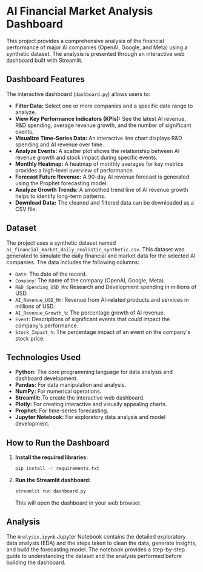 # AI Financial Market Analysis Dashboard

This project provides a comprehensive analysis of the financial performance of major AI companies (OpenAI, Google, and Meta) using a synthetic dataset. The analysis is presented through an interactive web dashboard built with Streamlit.

## Dashboard Features

The interactive dashboard (`dashboard.py`) allows users to:

*   **Filter Data:** Select one or more companies and a specific date range to analyze.
*   **View Key Performance Indicators (KPIs):** See the latest AI revenue, R&D spending, average revenue growth, and the number of significant events.
*   **Visualize Time-Series Data:** An interactive line chart displays R&D spending and AI revenue over time.
*   **Analyze Events:** A scatter plot shows the relationship between AI revenue growth and stock impact during specific events.
*   **Monthly Heatmap:** A heatmap of monthly averages for key metrics provides a high-level overview of performance.
*   **Forecast Future Revenue:** A 90-day AI revenue forecast is generated using the Prophet forecasting model.
*   **Analyze Growth Trends:** A smoothed trend line of AI revenue growth helps to identify long-term patterns.
*   **Download Data:** The cleaned and filtered data can be downloaded as a CSV file.

## Dataset

The project uses a synthetic dataset named `ai_financial_market_daily_realistic_synthetic.csv`. This dataset was generated to simulate the daily financial and market data for the selected AI companies. The data includes the following columns:

*   `Date`: The date of the record.
*   `Company`: The name of the company (OpenAI, Google, Meta).
*   `R&D_Spending_USD_Mn`: Research and Development spending in millions of USD.
*   `AI_Revenue_USD_Mn`: Revenue from AI-related products and services in millions of USD.
*   `AI_Revenue_Growth_%`: The percentage growth of AI revenue.
*   `Event`: Descriptions of significant events that could impact the company's performance.
*   `Stock_Impact_%`: The percentage impact of an event on the company's stock price.

## Technologies Used

*   **Python:** The core programming language for data analysis and dashboard development.
*   **Pandas:** For data manipulation and analysis.
*   **NumPy:** For numerical operations.
*   **Streamlit:** To create the interactive web dashboard.
*   **Plotly:** For creating interactive and visually appealing charts.
*   **Prophet:** For time-series forecasting.
*   **Jupyter Notebook:** For exploratory data analysis and model development.

## How to Run the Dashboard

1.  **Install the required libraries:**
    ```bash
    pip install -r requirements.txt
    ```

2.  **Run the Streamlit dashboard:**
    ```bash
    streamlit run dashboard.py
    ```

    This will open the dashboard in your web browser.

## Analysis

The `Analysis.ipynb` Jupyter Notebook contains the detailed exploratory data analysis (EDA) and the steps taken to clean the data, generate insights, and build the forecasting model. The notebook provides a step-by-step guide to understanding the dataset and the analysis performed before building the dashboard.
